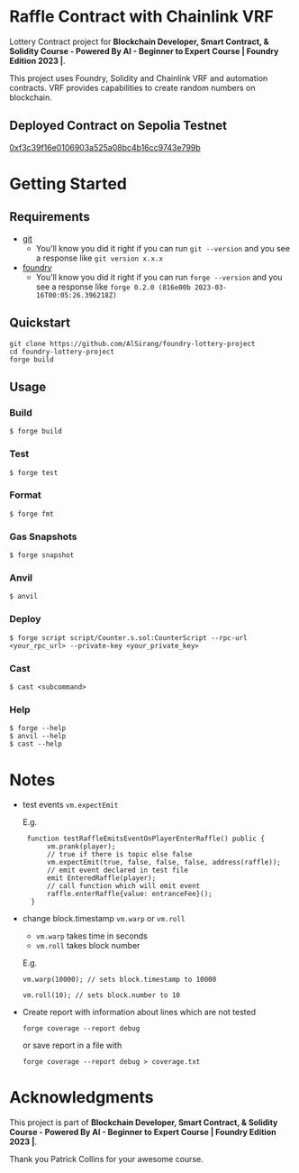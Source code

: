 # Raffle Contract with Chainlink VRF

Lottery Contract project for **Blockchain Developer, Smart Contract, & Solidity Course - Powered By AI - Beginner to Expert Course | Foundry Edition 2023 |**.

This project uses Foundry, Solidity and Chainlink VRF and automation contracts. VRF provides capabilities to create random numbers on blockchain.

## Deployed Contract on Sepolia Testnet

<a href="https://sepolia.etherscan.io/address/0xf3c39f16e0106903a525a08bc4b16cc9743e799b#code" target="_blank">
0xf3c39f16e0106903a525a08bc4b16cc9743e799b
</a>

# Getting Started

## Requirements

- [git](https://git-scm.com/book/en/v2/Getting-Started-Installing-Git)
  - You'll know you did it right if you can run `git --version` and you see a response like `git version x.x.x`
- [foundry](https://getfoundry.sh/)
  - You'll know you did it right if you can run `forge --version` and you see a response like `forge 0.2.0 (816e00b 2023-03-16T00:05:26.396218Z)`

## Quickstart

```
git clone https://github.com/AlSirang/foundry-lottery-project
cd foundry-lottery-project
forge build
```

## Usage

### Build

```shell
$ forge build
```

### Test

```shell
$ forge test
```

### Format

```shell
$ forge fmt
```

### Gas Snapshots

```shell
$ forge snapshot
```

### Anvil

```shell
$ anvil
```

### Deploy

```shell
$ forge script script/Counter.s.sol:CounterScript --rpc-url <your_rpc_url> --private-key <your_private_key>
```

### Cast

```shell
$ cast <subcommand>
```

### Help

```shell
$ forge --help
$ anvil --help
$ cast --help
```

# Notes

- test events `vm.expectEmit`

  E.g.

  ```solidity
   function testRaffleEmitsEventOnPlayerEnterRaffle() public {
        vm.prank(player);
        // true if there is topic else false
        vm.expectEmit(true, false, false, false, address(raffle));
        // emit event declared in test file
        emit EnteredRaffle(player);
        // call function which will emit event
        raffle.enterRaffle{value: entranceFee}();
    }
  ```

- change block.timestamp `vm.warp` or `vm.roll`

  - `vm.warp` takes time in seconds
  - `vm.roll` takes block number

  E.g.

  ```solidity
  vm.warp(10000); // sets block.timestamp to 10000
  ```

  ```solidity
  vm.roll(10); // sets block.number to 10
  ```

- Create report with information about lines which are not tested

  ```shell
  forge coverage --report debug
  ```

  or save report in a file with

  ```shell
  forge coverage --report debug > coverage.txt
  ```

# Acknowledgments

This project is part of **Blockchain Developer, Smart Contract, & Solidity Course - Powered By AI - Beginner to Expert Course | Foundry Edition 2023 |**.

Thank you Patrick Collins for your awesome course.
